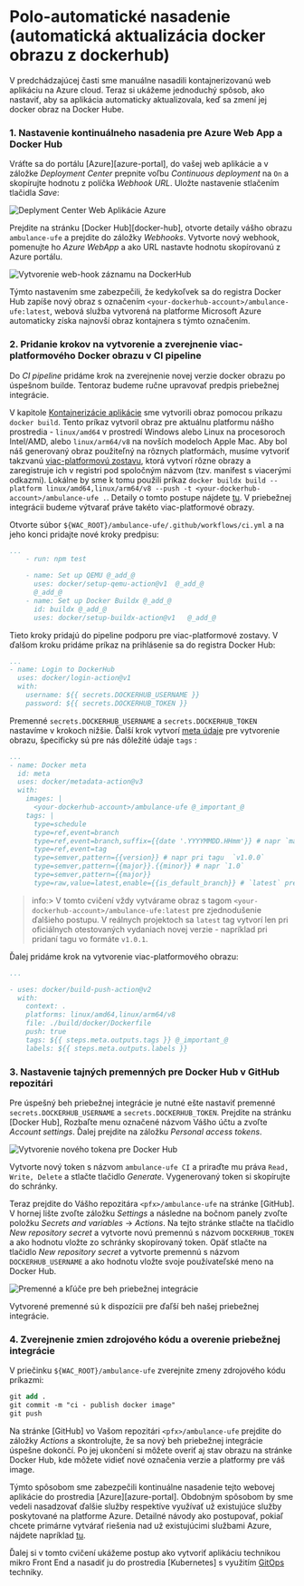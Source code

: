 # Polo-automatické nasadenie (automatická aktualizácia docker obrazu z dockerhub)

V predchádzajúcej časti sme manuálne nasadili kontajnerizovanú web aplikáciu na
Azure cloud. Teraz si ukážeme jednoduchý spôsob, ako nastaviť, aby sa aplikácia automaticky
aktualizovala, keď sa zmení jej docker obraz na Docker Hube.

### 1. Nastavenie kontinuálneho nasadenia pre Azure Web App a Docker Hub

Vráťte sa do portálu [Azure][azure-portal], do vašej web aplikácie a v záložke _Deployment Center_ prepnite voľbu _Continuous deployment_ na `On` a skopírujte hodnotu z políčka _Webhook URL_. Uložte nastavenie stlačením tlačidla _Save_:

![Deplyment Center Web Aplikácie Azure](./img/050-01-azurewebapp-cd.png)

Prejdite na stránku [Docker Hub][docker-hub], otvorte detaily vášho obrazu `ambulance-ufe` a prejdite do záložky _Webhooks_. Vytvorte nový webhook, pomenujte ho _Azure WebApp_ a ako URL nastavte hodnotu skopírovanú z Azure portálu.

![Vytvorenie web-hook záznamu na DockerHub](./img/050-02-dockerhub-webhook.png)

Týmto nastavením sme zabezpečili, že kedykoľvek sa do registra Docker Hub zapíše nový obraz s označením `<your-dockerhub-account>/ambulance-ufe:latest`, webová služba vytvorená na platforme Microsoft Azure automaticky získa najnovší obraz kontajnera s týmto označením.

### 2. Pridanie krokov na vytvorenie a zverejnenie viac-platformového Docker obrazu v CI pipeline

Do _CI pipeline_ pridáme krok na zverejnenie novej verzie docker obrazu po úspešnom builde. Tentoraz budeme ručne upravovať predpis priebežnej integrácie.

V kapitole [Kontajnerizácie aplikácie](./041-ufe-containerization.md) sme vytvorili obraz pomocou príkazu `docker build`. Tento príkaz vytvoril obraz pre aktuálnu platformu nášho prostredia - `linux/amd64` v prostredí Windows alebo Linux na procesoroch Intel/AMD, alebo `linux/arm64/v8` na novších modeloch Apple Mac. Aby bol náš generovaný obraz použiteľný na rôznych platformách, musíme vytvoriť takzvanú [viac-platformovú zostavu](https://docs.docker.com/build/building/multi-platform/), ktorá vytvorí rôzne obrazy a zaregistruje ich v registri pod spoločným názvom (tzv. manifest s viacerými odkazmi). Lokálne by sme k tomu použili príkaz `docker buildx build --platform linux/amd64,linux/arm64/v8 --push -t <your-dockerhub-account>/ambulance-ufe .`. Detaily o tomto postupe nájdete [tu](https://docs.docker.com/build/building/multi-platform/).  V priebežnej integrácii budeme výtvarať práve takéto viac-platformové obrazy.

Otvorte súbor `${WAC_ROOT}/ambulance-ufe/.github/workflows/ci.yml` a na jeho konci pridajte nové kroky predpisu:

```yaml
...
    - run: npm test

    - name: Set up QEMU @_add_@
      uses: docker/setup-qemu-action@v1  @_add_@
      @_add_@
    - name: Set up Docker Buildx @_add_@
      id: buildx @_add_@
      uses: docker/setup-buildx-action@v1   @_add_@
```

Tieto kroky pridajú do pipeline podporu pre viac-platformové zostavy. V ďalšom kroku pridáme  príkaz na prihlásenie sa do registra Docker Hub:

```yaml
...
- name: Login to DockerHub
  uses: docker/login-action@v1 
  with:
    username: ${{ secrets.DOCKERHUB_USERNAME }}
    password: ${{ secrets.DOCKERHUB_TOKEN }}
```

Premenné `secrets.DOCKERHUB_USERNAME` a `secrets.DOCKERHUB_TOKEN` nastavíme v krokoch nižšie. Ďalší krok vytvorí [meta údaje](https://github.com/docker/metadata-action) pre vytvorenie obrazu, špecificky sú pre nás dôležité údaje `tags` :

```yaml
...
- name: Docker meta
  id: meta
  uses: docker/metadata-action@v3
  with:
    images: |
      <your-dockerhub-account>/ambulance-ufe @_important_@
    tags: |
      type=schedule
      type=ref,event=branch
      type=ref,event=branch,suffix={{date '.YYYYMMDD.HHmm'}} # napr `main.20210930.1200` @_important_@
      type=ref,event=tag
      type=semver,pattern={{version}} # napr pri tagu  `v1.0.0`
      type=semver,pattern={{major}}.{{minor}} # napr `1.0`
      type=semver,pattern={{major}}
      type=raw,value=latest,enable={{is_default_branch}} # `latest` pre každý komit do main vetvy @_important_@
```

>info:> V tomto cvičení vždy vytvárame obraz s tagom `<your-dockerhub-account>/ambulance-ufe:latest` pre zjednodušenie ďalšieho postupu. V reálnych projektoch sa `latest` tag vytvorí len pri oficiálnych otestovaných vydaniach novej verzie - napríklad pri pridaní tagu vo formáte `v1.0.1`.

Ďalej pridáme krok na vytvorenie viac-platformového obrazu:

```yaml
...

- uses: docker/build-push-action@v2
  with:
    context: .
    platforms: linux/amd64,linux/arm64/v8
    file: ./build/docker/Dockerfile
    push: true
    tags: ${{ steps.meta.outputs.tags }} @_important_@
    labels: ${{ steps.meta.outputs.labels }}
```

### 3. Nastavenie tajných premenných pre Docker Hub v GitHub repozitári

Pre úspešný beh priebežnej integrácie je nutné ešte nastaviť premenné `secrets.DOCKERHUB_USERNAME` a `secrets.DOCKERHUB_TOKEN`. Prejdite na stránku [Docker Hub], Rozbaľte menu označené názvom Vášho účtu a zvoľte _Account settings_. Ďalej prejdite na záložku _Personal access tokens_.

![Vytvorenie nového tokena pre Docker Hub](./img/050-01-AccountSecurity.png)

Vytvorte nový token s názvom `ambulance-ufe CI` a priraďte mu práva `Read, Write, Delete` a stlačte tlačidlo _Generate_. Vygenerovaný token si skopírujte do schránky.

Teraz prejdite do Vášho repozitára `<pfx>/ambulance-ufe` na stránke [GitHub]. V hornej lište zvoľte záložku _Settings_ a následne na bočnom panely zvoľte položku _Secrets and variables_ -> _Actions_.
Na tejto stránke stlačte na tlačidlo _New repository secret_ a vytvorte novú premennú s názvom `DOCKERHUB_TOKEN` a ako hodnotu vložte zo schránky skopírovaný token. Opäť stlačte na tlačidlo _New repository secret_ a vytvorte premennú s názvom `DOCKERHUB_USERNAME` a ako hodnotu vložte svoje používateľské meno na Docker Hub.

![Premenné a kľúče pre beh priebežnej integrácie](./img/050-02-GithubSecrets.png)

Vytvorené premenné sú k dispozícii pre ďaľší beh našej priebežnej integrácie.

### 4. Zverejnenie zmien zdrojového kódu a overenie priebežnej integrácie

V priečinku `${WAC_ROOT}/ambulance-ufe` zverejnite zmeny zdrojového kódu príkazmi:

```ps
git add .
git commit -m "ci - publish docker image"
git push
```

Na stránke [GitHub] vo Vašom repozitári `<pfx>/ambulance-ufe` prejdite do záložky _Actions_ a skontrolujte, že sa nový beh priebežnej integrácie úspešne dokončí. Po jej ukončení si môžete overiť aj stav obrazu na stránke Docker Hub, kde môžete vidieť nové označenia verzie a platformy pre váš image.

Týmto spôsobom sme zabezpečili kontinuálne nasadenie tejto webovej aplikácie do prostredia [Azure][azure-portal]. Obdobným spôsobom by sme vedeli nasadzovať ďalšie služby respektíve využívať už existujúce služby poskytované na platforme Azure. Detailné návody ako postupovať, pokiaľ chcete primárne vytvárať riešenia nad už existujúcimi službami Azure, nájdete napríklad [tu](https://learn.microsoft.com/en-us/azure/architecture/).

Ďalej si v tomto cvičení ukážeme postup ako vytvoriť aplikáciu technikou mikro Front End a nasadiť ju do prostredia [Kubernetes] s využitím [GitOps](https://www.gitops.tech/) techniky.
